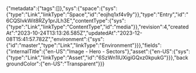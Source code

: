 {"metadata":{"tags":[]},"sys":{"space":{"sys":{"type":"Link","linkType":"Space","id":"eojhq1xf4v9y"}},"type":"Entry","id":"6CQSIvkWit8RZy1prJLh3E","contentType":{"sys":{"type":"Link","linkType":"ContentType","id":"media"}},"revision":4,"createdAt":"2023-10-24T13:13:26.585Z","updatedAt":"2023-12-08T15:41:57.782Z","environment":{"sys":{"id":"master","type":"Link","linkType":"Environment"}}},"fields":{"internalTitle":{"en-US":"Image - Hero - Sectors"},"asset":{"en-US":{"sys":{"type":"Link","linkType":"Asset","id":"6SzWn1IUXigiGQxz0kpukG"}}},"backgroundColor":{"en-US":"Transparent"}}}